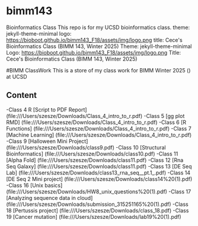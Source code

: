 # bimm143

Bioinformatics Class This repo is for my UCSD bioinformatics class.
theme: jekyll-theme-minimal 
logo: https://bioboot.github.io/bimm143_F18/assets/img/logo.png
title: Cece's Bioinformatics Class (BIMM 143, Winter 2025)
Theme: jekyll-theme-minimal 
Logo: https://bioboot.github.io/bimm143_F18/assets/img/logo.png
Title: Cece's Bioinformatics Class (BIMM 143, Winter 2025)

#BIMM ClassWork 
This is a store of my class work for BIMM Winter 2025 () at UCSD 

## Content 
-Class 4 R [Script to PDF Report] (file:///Users/szesze/Downloads/Class_4_intro_to_r.pdf)
-Class 5 [gg plot RMD] (file:///Users/szesze/Downloads/Class_4_intro_to_r.pdf)
-Class 6 [R Functions] (file:///Users/szesze/Downloads/Class_4_intro_to_r.pdf)
-Class 7 [Machine Learning] (file:///Users/szesze/Downloads/Class_4_intro_to_r.pdf)
-Class 9 [Halloween Mini Project] (file:///Users/szesze/Downloads/class9.pdf)
-Class 10 [Structural Bioinformatics] (file:///Users/szesze/Downloads/class10.pdf)
-Class 11 [Alpha Fold] (file:///Users/szesze/Downloads/class11.pdf)
-Class 12 [Rna Seq Galaxy] (file:///Users/szesze/Downloads/class11.pdf)
-Class 13 [DE Seq Lab] (file:///Users/szesze/Downloads/class13_rna_seq__pt.1_.pdf)
-Class 14 [DE Seq 2 Mini project] (file:///Users/szesze/Downloads/class14%20(1).pdf)
-Class 16 [Unix basics] (file:///Users/szesze/Downloads/HW8_unix_questions%20(1).pdf)
-Class 17 [Analyzing sequence data in cloud] (file:///Users/szesze/Downloads/submission_315251165%20(1).pdf)
-Class 18 [Pertussis project] (file:///Users/szesze/Downloads/class_18.pdf)
-Class 19 [Cancer mutation] (file:///Users/szesze/Downloads/lab19%20(1).pdf)
